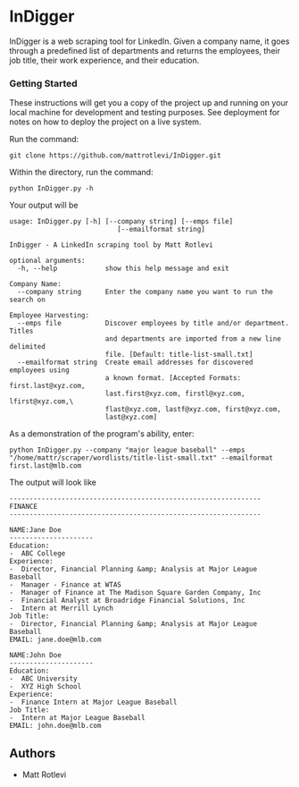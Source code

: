 # InDigger
  
InDigger is a web scraping tool for LinkedIn. Given a company name, it goes through a predefined list of departments and returns the employees, their job title, their work experience, and their education.

### Getting Started

These instructions will get you a copy of the project up and running on your local machine for development and testing purposes. See deployment for notes on how to deploy the project on a live system.

Run the command:

```
git clone https://github.com/mattrotlevi/InDigger.git
```

Within the directory, run the command:

```
python InDigger.py -h
```
Your output will be
```
usage: InDigger.py [-h] [--company string] [--emps file]
                           [--emailformat string]

InDigger - A LinkedIn scraping tool by Matt Rotlevi

optional arguments:
  -h, --help            show this help message and exit

Company Name:
  --company string      Enter the company name you want to run the search on

Employee Harvesting:
  --emps file           Discover employees by title and/or department. Titles
                        and departments are imported from a new line delimited
                        file. [Default: title-list-small.txt]
  --emailformat string  Create email addresses for discovered employees using
                        a known format. [Accepted Formats: first.last@xyz.com,
                        last.first@xyz.com, firstl@xyz.com, lfirst@xyz.com,\
                        flast@xyz.com, lastf@xyz.com, first@xyz.com,
                        last@xyz.com]
```

As a demonstration of the program's ability, enter:

```
python InDigger.py --company "major league baseball" --emps "/home/mattr/scraper/wordlists/title-list-small.txt" --emailformat first.last@mlb.com
```
The output will look like

```
---------------------------------------------------------------
FINANCE
---------------------------------------------------------------

NAME:Jane Doe
---------------------
Education:
-  ABC College
Experience:
-  Director, Financial Planning &amp; Analysis at Major League Baseball
-  Manager - Finance at WTAS
-  Manager of Finance at The Madison Square Garden Company, Inc
-  Financial Analyst at Broadridge Financial Solutions, Inc
-  Intern at Merrill Lynch
Job Title:
-  Director, Financial Planning &amp; Analysis at Major League Baseball
EMAIL: jane.doe@mlb.com 

NAME:John Doe
---------------------
Education:
-  ABC University
-  XYZ High School
Experience:
-  Finance Intern at Major League Baseball
Job Title:
-  Intern at Major League Baseball
EMAIL: john.doe@mlb.com
```
## Authors 
- Matt Rotlevi
